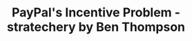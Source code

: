 ---
categories: all_articles
provider_display: "stratechery.com"
provider_name: "stratechery.com"
favicon_url: http://2yj23r14cytosbxol4cavq337g.wpengine.netdna-cdn.com/wp-content/themes/stratechery/images/IE/favicon.ico
title: "PayPal's Incentive Problem - stratechery by Ben Thompson"
published: 2014-10-09
source: http://stratechery.com/2014/paypals-incentive-problem/
thumbnail: http://stratechery.com/wp-content/uploads/2014/10/image-20-600x450.jpg
---